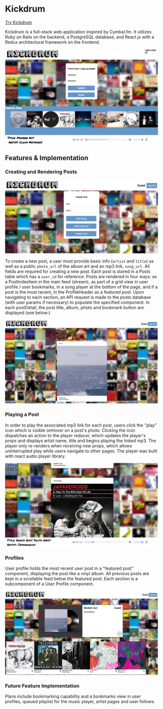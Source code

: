 # Kickdrum

[Try Kickdrum][Live]

[Live]: http://www.kickdrum.io/

Kickdrum is a full-stack web application inspired by Cymbal.fm.  It utilizes Ruby on Rails on the backend, a PostgreSQL database, and React.js with a Redux architectural framework on the frontend.  

![image of login](images/login.png)

## Features & Implementation



### Creating and Rendering Posts

  ![image of post-form](images/post-form.png)

  To create a new post, a user must provide basic info (`artist` and `title`) as well as a public `photo_url` of the album art and an mp3 link, `song_url`. All fields are required for creating a new post. Each post is stored in a Posts table which has a `user_id` for reference. Posts are rendered in four ways: as a PostIndexItem in the main feed (stream), as part of a grid view in user profile / user bookmarks, in a song player at the bottom of the page, and if a post is the most recent, in the ProfileHeader as a featured post. Upon navigating to each section, an API request is made to the posts database (with user params if necessary) to populate the specified component. In each postDetail, the post title, album, photo and bookmark button are displayed (see below:)

  ![image of postIndexItem](images/post-item.png)


### Playing a Post

  In order to play the associated mp3 link for each post, users click the "play" icon which is visible onHover on a post's photo. Clicking the icon dispatches an action to the player reducer, which updates the player's props and displays artist name, title and begins playing the linked mp3. The player only re-renders when receiving new props, which allows uninterrupted play while users navigate to other pages. The player was built with react audio player library.

  ![image of player at bottom of page](images/player.png)


### Profiles

User profile holds the most recent user post in a "featured post" component, displaying the post like a vinyl album. All previous posts are kept in a scrollable
feed below the featured post. Each section is a subcomponent of a User Profile component.

![image of profile with bookmarks tab](images/profile.png)


### Future Feature Implementation

Plans include bookmarking capability and a bookmarks view in user profiles, queued
playlist for the music player, artist pages and user follows.
